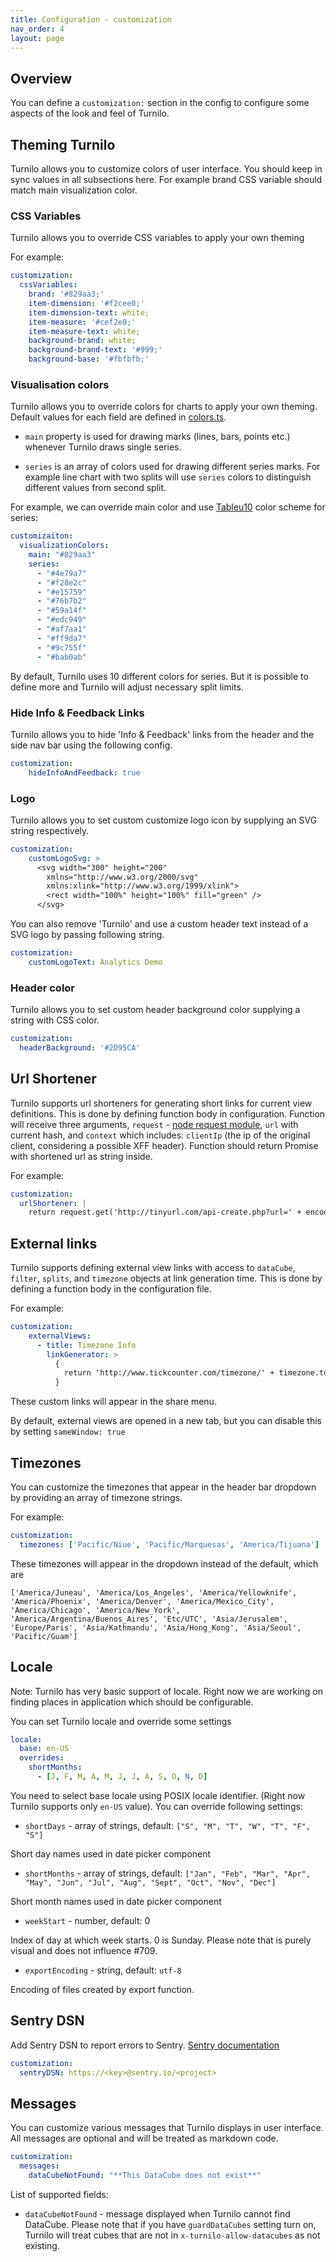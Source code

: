 ```yaml
---
title: Configuration - customization
nav_order: 4
layout: page
---
```


## Overview

You can define a `customization:` section in the config to configure some aspects of the look and feel of Turnilo.

## Theming Turnilo

Turnilo allows you to customize colors of user interface. You should keep in sync values in all subsections here. 
For example brand CSS variable should match main visualization color.

### CSS Variables

Turnilo allows you to override CSS variables to apply your own theming

For example:

```yaml
customization:
  cssVariables:
    brand: '#829aa3;'
    item-dimension: '#f2cee0;'
    item-dimension-text: white;
    item-measure: '#cef2e0;'
    item-measure-text: white;
    background-brand: white;
    background-brand-text: '#999;'
    background-base: '#fbfbfb;'
```

### Visualisation colors

Turnilo allows you to override colors for charts to apply your own theming. Default values for each field are defined in [colors.ts](https://github.com/allegro/turnilo/blob/master/src/common/models/colors/colors.ts). 

* `main` property is used for drawing marks (lines, bars, points etc.) whenever Turnilo draws single series.

* `series` is an array of colors used for drawing different series marks. For example line chart with two splits will use `series` colors to distinguish different values from second split.

For example, we can override main color and use [Tableu10](https://www.tableau.com/blog/colors-upgrade-tableau-10-56782) color scheme for series:

```yaml
customizaiton:
  visualizationColors: 
    main: "#829aa3"
    series:
      - "#4e79a7"
      - "#f28e2c"
      - "#e15759"
      - "#76b7b2"
      - "#59a14f"
      - "#edc949"
      - "#af7aa1"
      - "#ff9da7"
      - "#9c755f"
      - "#bab0ab"
```

By default, Turnilo uses 10 different colors for series. But it is possible to define more and Turnilo will adjust necessary split limits.

### Hide Info & Feedback Links

Turnilo allows you to hide 'Info & Feedback' links from the header and the side nav bar using the following config.

```yaml
customization:
    hideInfoAndFeedback: true
```

### Logo

Turnilo allows you to set custom customize logo icon by supplying an SVG string respectively.

```yaml
customization:
    customLogoSvg: >
      <svg width="300" height="200"
        xmlns="http://www.w3.org/2000/svg"
        xmlns:xlink="http://www.w3.org/1999/xlink">
        <rect width="100%" height="100%" fill="green" />
      </svg>
```

You can also remove 'Turnilo' and use a custom header text instead of a SVG logo by passing following string.

```yaml
customization:
    customLogoText: Analytics Demo
```

### Header color

Turnilo allows you to set custom header background color supplying a string with CSS color.

```yaml
customization:
  headerBackground: '#2D95CA'
```

## Url Shortener

Turnilo supports url shorteners for generating short links for current view definitions. This is done by defining function body in configuration.
Function will receive three arguments, `request` - [node request module](https://github.com/request/request-promise-native), `url` with current hash, and `context` which includes: `clientIp` (the ip of the original client, considering a possible XFF header). Function should return Promise with shortened url as string inside.


For example:

```yaml
customization:
  urlShortener: |
    return request.get('http://tinyurl.com/api-create.php?url=' + encodeURIComponent(url))
```

## External links

Turnilo supports defining external view links with access to `dataCube`, `filter`, `splits`, and `timezone` objects at link generation time.
This is done by defining a function body in the configuration file.

For example:

```yaml
customization:
    externalViews:
      - title: Timezone Info
        linkGenerator: >
          {
            return 'http://www.tickcounter.com/timezone/' + timezone.toString().toLowerCase().replace(/\//g, '-');
          }
```

These custom links will appear in the share menu.

By default, external views are opened in a new tab, but you can disable this by setting `sameWindow: true`

## Timezones

You can customize the timezones that appear in the header bar dropdown by providing an array of timezone strings.

For example:

```yaml
customization:
  timezones: ['Pacific/Niue', 'Pacific/Marquesas', 'America/Tijuana']
```

These timezones will appear in the dropdown instead of the default, which are

`['America/Juneau', 'America/Los_Angeles', 'America/Yellowknife', 'America/Phoenix', 'America/Denver', 'America/Mexico_City', 'America/Chicago', 'America/New_York', 'America/Argentina/Buenos_Aires', 'Etc/UTC',
'Asia/Jerusalem', 'Europe/Paris', 'Asia/Kathmandu', 'Asia/Hong_Kong', 'Asia/Seoul', 'Pacific/Guam']`

## Locale

Note: Turnilo has very basic support of locale. Right now we are working on finding places in application which should be configurable.

You can set Turnilo locale and override some settings

```yaml
locale:
  base: en-US
  overrides:
    shortMonths:
      - [J, F, M, A, M, J, J, A, S, O, N, D]
```

You need to select base locale using POSIX locale identifier. (Right now Turnilo supports only `en-US` value).
You can override following settings:

* `shortDays` - array of strings, default: `["S", "M", "T", "W", "T", "F", "S"]`

Short day names used in date picker component

* `shortMonths` - array of strings, default:  `["Jan", "Feb", "Mar", "Apr", "May", "Jun", "Jul", "Aug", "Sept", "Oct", "Nov", "Dec"]`

Short month names used in date picker component
  
* `weekStart` - number, default: 0

Index of day at which week starts. 0 is Sunday. Please note that is purely visual and does not influence #709.
  
* `exportEncoding` - string, default: `utf-8`

Encoding of files created by export function.


## Sentry DSN

Add Sentry DSN to report errors to Sentry. [Sentry documentation](https://docs.sentry.io/platforms/javascript/?platform=browsernpm)

```yaml
customization:
  sentryDSN: https://<key>@sentry.io/<project>
```

## Messages

You can customize various messages that Turnilo displays in user interface. 
All messages are optional and will be treated as markdown code.

```yaml
customization:
  messages:
    dataCubeNotFound: "**This DataCube does not exist**"
```

List of supported fields:

- `dataCubeNotFound` - message displayed when Turnilo cannot find DataCube. 
Please note that if you have `guardDataCubes` setting turn on, Turnilo will treat cubes that are not in `x-turnilo-allow-datacubes` as not existing.
